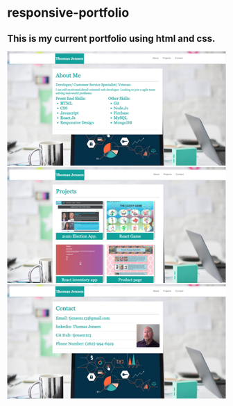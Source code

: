 # responsive-portfolio

## This is my current portfolio using html and css.

<img src="assets/images/Screen Shot 2019-11-13 at 9.30.11 PM.png">

<img src="assets/images/Screen Shot 2019-11-13 at 9.31.59 PM.png">

<img src="assets/images/Screen Shot 2019-11-13 at 9.32.17 PM.png">